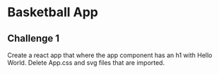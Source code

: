 # Basketball App

## Challenge 1

Create a react app that where the app component has an h1 with Hello World. Delete App.css and svg files that are imported.
